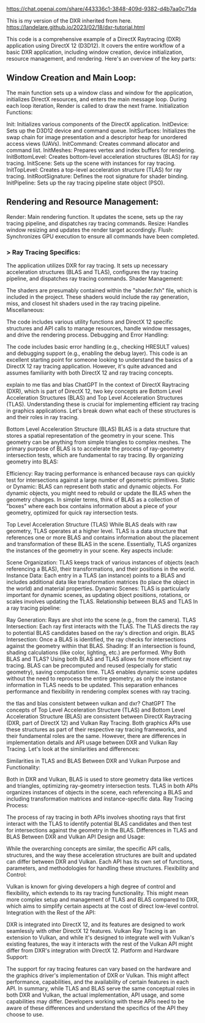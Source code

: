 https://chat.openai.com/share/443336c1-3848-409d-9382-d4b7aa0c71da

This is my version of the DXR inherited from here. https://landelare.github.io/2023/02/18/dxr-tutorial.html


This code is a comprehensive example of a DirectX Raytracing (DXR) application using DirectX 12 (D3D12). It covers the entire workflow of a basic DXR application, including window creation, device initialization, resource management, and rendering. Here's an overview of the key parts:

<h2> Window Creation and Main Loop: </h2>

The main function sets up a window class and window for the application, initializes DirectX resources, and enters the main message loop. During each loop iteration, Render is called to draw the next frame.
Initialization Functions:

Init: Initializes various components of the DirectX application.
InitDevice: Sets up the D3D12 device and command queue.
InitSurfaces: Initializes the swap chain for image presentation and a descriptor heap for unordered access views (UAVs).
InitCommand: Creates command allocator and command list.
InitMeshes: Prepares vertex and index buffers for rendering.
InitBottomLevel: Creates bottom-level acceleration structures (BLAS) for ray tracing.
InitScene: Sets up the scene with instances for ray tracing.
InitTopLevel: Creates a top-level acceleration structure (TLAS) for ray tracing.
InitRootSignature: Defines the root signature for shader binding.
InitPipeline: Sets up the ray tracing pipeline state object (PSO).

<h2> Rendering and Resource Management:</h2>

Render: Main rendering function. It updates the scene, sets up the ray tracing pipeline, and dispatches ray tracing commands.
Resize: Handles window resizing and updates the render target accordingly.
Flush: Synchronizes GPU execution to ensure all commands have been completed.

<h3>> Ray Tracing Specifics:</h3>

The application utilizes DXR for ray tracing. It sets up necessary acceleration structures (BLAS and TLAS), configures the ray tracing pipeline, and dispatches ray tracing commands.
Shader Management:

The shaders are presumably contained within the "shader.fxh" file, which is included in the project. These shaders would include the ray generation, miss, and closest hit shaders used in the ray tracing pipeline.
Miscellaneous:

The code includes various utility functions and DirectX 12 specific structures and API calls to manage resources, handle window messages, and drive the rendering process.
Debugging and Error Handling:

The code includes basic error handling (e.g., checking HRESULT values) and debugging support (e.g., enabling the debug layer).
This code is an excellent starting point for someone looking to understand the basics of a DirectX 12 ray tracing application. However, it's quite advanced and assumes familiarity with both DirectX 12 and ray tracing concepts.

explain to me tlas and blas
ChatGPT
In the context of DirectX Raytracing (DXR), which is part of DirectX 12, two key concepts are Bottom Level Acceleration Structures (BLAS) and Top Level Acceleration Structures (TLAS). Understanding these is crucial for implementing efficient ray tracing in graphics applications. Let's break down what each of these structures is and their roles in ray tracing.

Bottom Level Acceleration Structure (BLAS)
BLAS is a data structure that stores a spatial representation of the geometry in your scene. This geometry can be anything from simple triangles to complex meshes. The primary purpose of BLAS is to accelerate the process of ray-geometry intersection tests, which are fundamental to ray tracing. By organizing geometry into BLAS:

Efficiency: Ray tracing performance is enhanced because rays can quickly test for intersections against a large number of geometric primitives.
Static or Dynamic: BLAS can represent both static and dynamic objects. For dynamic objects, you might need to rebuild or update the BLAS when the geometry changes.
In simpler terms, think of BLAS as a collection of "boxes" where each box contains information about a piece of your geometry, optimized for quick ray intersection tests.

Top Level Acceleration Structure (TLAS)
While BLAS deals with raw geometry, TLAS operates at a higher level. TLAS is a data structure that references one or more BLAS and contains information about the placement and transformation of these BLAS in the scene. Essentially, TLAS organizes the instances of the geometry in your scene. Key aspects include:

Scene Organization: TLAS keeps track of various instances of objects (each referencing a BLAS), their transformations, and their positions in the world.
Instance Data: Each entry in a TLAS (an instance) points to a BLAS and includes additional data like transformation matrices (to place the object in the world) and material properties.
Dynamic Scenes: TLAS is particularly important for dynamic scenes, as updating object positions, rotations, or scales involves updating the TLAS.
Relationship between BLAS and TLAS
In a ray tracing pipeline:

Ray Generation: Rays are shot into the scene (e.g., from the camera).
TLAS Intersection: Each ray first interacts with the TLAS. The TLAS directs the ray to potential BLAS candidates based on the ray's direction and origin.
BLAS Intersection: Once a BLAS is identified, the ray checks for intersections against the geometry within that BLAS.
Shading: If an intersection is found, shading calculations (like color, lighting, etc.) are performed.
Why Both BLAS and TLAS?
Using both BLAS and TLAS allows for more efficient ray tracing. BLAS can be precomputed and reused (especially for static geometry), saving computation time. TLAS enables dynamic scene updates without the need to reprocess the entire geometry, as only the instance information in TLAS needs to be updated. This separation enhances performance and flexibility in rendering complex scenes with ray tracing.

the tlas and blas consistent between vulkan and dxr?
ChatGPT
The concepts of Top Level Acceleration Structure (TLAS) and Bottom Level Acceleration Structure (BLAS) are consistent between DirectX Raytracing (DXR, part of DirectX 12) and Vulkan Ray Tracing. Both graphics APIs use these structures as part of their respective ray tracing frameworks, and their fundamental roles are the same. However, there are differences in implementation details and API usage between DXR and Vulkan Ray Tracing. Let's look at the similarities and differences:

Similarities in TLAS and BLAS Between DXR and Vulkan
Purpose and Functionality:

Both in DXR and Vulkan, BLAS is used to store geometry data like vertices and triangles, optimizing ray-geometry intersection tests.
TLAS in both APIs organizes instances of objects in the scene, each referencing a BLAS and including transformation matrices and instance-specific data.
Ray Tracing Process:

The process of ray tracing in both APIs involves shooting rays that first interact with the TLAS to identify potential BLAS candidates and then test for intersections against the geometry in the BLAS.
Differences in TLAS and BLAS Between DXR and Vulkan
API Design and Usage:

While the overarching concepts are similar, the specific API calls, structures, and the way these acceleration structures are built and updated can differ between DXR and Vulkan. Each API has its own set of functions, parameters, and methodologies for handling these structures.
Flexibility and Control:

Vulkan is known for giving developers a high degree of control and flexibility, which extends to its ray tracing functionality. This might mean more complex setup and management of TLAS and BLAS compared to DXR, which aims to simplify certain aspects at the cost of direct low-level control.
Integration with the Rest of the API:

DXR is integrated into DirectX 12, and its features are designed to work seamlessly with other DirectX 12 features. Vulkan Ray Tracing is an extension to Vulkan, and while it's designed to integrate well with Vulkan's existing features, the way it interacts with the rest of the Vulkan API might differ from DXR's integration with DirectX 12.
Platform and Hardware Support:

The support for ray tracing features can vary based on the hardware and the graphics driver's implementation of DXR or Vulkan. This might affect performance, capabilities, and the availability of certain features in each API.
In summary, while TLAS and BLAS serve the same conceptual roles in both DXR and Vulkan, the actual implementation, API usage, and some capabilities may differ. Developers working with these APIs need to be aware of these differences and understand the specifics of the API they choose to use.
